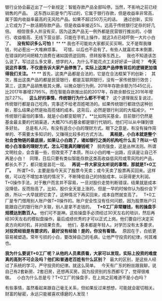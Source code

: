 银行业协会最近出了一个新规定：智能存款产品全部叫停。当然，不影响之前已经销售的产品。
 
这东西以前是专门写过的，它属于银行存款，但是收益率非常高，属于国内收益率最高的无风险产品。如果不超过50万元的话。
 
通过创新，实际上它成为了一款活期存款产品，但是收益率接近5%。远高于传统银行定存的好几倍。
 
相信很多人并没有买，因为这类产品无一例外都是民营银行推出的。小银行、收益极高、无线下营业部，只能在手机上操作，就这3点已经吓倒一大片小白了。
 
**没有知识多么可怕！**
** **
我也不可能劝大家都买买买啊，又不是帮我赚钱，何必惹出一大堆麻烦事。
 
可惜，以后也不会有了。有些人就喜欢本末倒置，在错误的时间把精力浪费在诸如国债逆回购、债转股等东西上。
 
我也不知道该怎么说了。写过这么多文章，想学的人，为什么不能花点工夫好好读一读呢？
 
**今天说这件事情，不仅是告诉大家产品停售了。实际上这类产品停售背后的逻辑更加值得我们关注。**
** **
首先，这类产品都是合法的，它是在合法框架下的创新；
 
其次，推出这类产品的都是民营银行，都是互联网银行，没有一家传统银行效仿；
 
第三，这类产品销售极其火爆。以微众银行为例，2018年存款余额为1545亿元，比2017年暴增2795%。而在智能存款推出前的2017年，存款余额仅比2016年增加7.27%。
 
**这么好的事情，传统银行为什么都不干呢？**
 
这个道理我反复说过，传统银行都是自己吃肉，完事还不给老百姓喝汤的。如果传统银行都效仿这种创新，那么结果必然是抬高揽储的成本。这背后，必然是银行利润的大幅减少。
**传统银行最怕的事情，就是小白都变聪明了。**比如购买基金，目前银行仍然是基金最主要的代销渠道，大概70%的基金都是银行代销的。他们可以从中赚到很多好处。
 
总是有人问，有没有适合小白的理财方式。眼下之意是，有没有操作简单的、不需要太多知识的，又赚得比较多的方式方法。
 
**真相是，小白本就是整个社会食物链的最底层，如果让小白跑了，诸如银行之类的机构吃什么去？所以一切给小白准备的理财方式，怎么可能真的赚钱呢？**
 
弱肉强食，这是丛林法则。所谓文明社会，会含蓄一些，但改变不了本质。所以小白的唯一出路，应该是让自己不再是小白！
 
同理，日后只要有类似智能存款这类高收益低风险或零风险的产品，都长久不了，都只能是昙花一现。
 
**再说一件大家没太听说的事情，那就是T+0工厂。**
 
所谓T+0，主要是指今天买了股票今天卖；或今天卖了股票再买回来。这样做，可以在不增加本钱的情况下，不断降低自己的持股成本，以获得更大利润。
 
T+0操作手法，对于散户而言并不容易，一旦对股价走势判断错误，结果就是成本没降低，反而抬高了。比如，股价全天是上涨的，但是一早的时候你认为股价会下跌，所以一大早就把它卖了。这种情况下再买回来，成本自然就变高了。
 
T+0工厂是专门借用别人账户做T+0操作的。账户安全性没有任何问题，因为股票账户只能跟自己的银行账户关联，别人是拿不走钱的。
 
**T+0工厂非常赚钱，有的操盘手规模达到数百人。**
他们可不是神。这些操盘手必须经过30天左右的培训，然后再经30天左右的模拟盘操作，最后成绩优秀的才可以正式上岗。他们要自行决定买卖方向和时机，并对结果负责。
 
他们，基本都是年轻人。对学历没有太多要求，**对投资经验是有要求的，最好没有经验！是的，你没有看错。**
 
原因在于，白纸更容易被塑造。常年亏损的小白，要改掉自己的毛病，让他严守投资的纪律，何其难也。
  
**我为什么要说T+0工厂呢？从他的人员素质看，大家可以发现，实际上投资的难度真的高到不可企及吗？他们和普通老百姓有什么区别？**
 
最大的区别，是这些人经过了系统的学习，严守投资的纪律。就这么简单。
 
今天有广东的粉丝跟我聊，说自己有2套新房、2套旧房，还想再买房。因为投资别的东西都亏了，觉得很难做。
 
小白为什么总是亏？T+0工厂的操盘手，在上岗之前难道不是小白吗？
  
有些事情，虽然看起来跟自己毫无关系，但如果反过来想想，可能就会密切相关。财富的秘密，永远只能被喜欢琢磨的人发现！